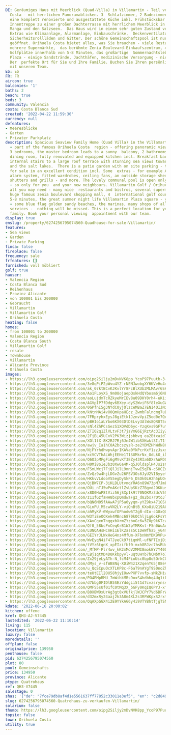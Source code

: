 ```yaml
---
DE: Geräumiges Haus mit Meerblick (Quad-Villa) in Villamartin - Teil von Orihuela
  Costa - mit herrlichen Panoramablicken. 3  Schlafzimmer, 2 Badezimmer, Wohn-Esszimmer,
  eine komplett renovierte und ausgestattete Küche inkl. Frühstücksbar -  und die
  Innentreppe zu einer großen Dachterrasse mit herrlichem Meerblick in Richtung La
  Manga und den Salzseen.  Das Haus wird in einem sehr guten Zustand verkauft inkl.
  Extras wie Klimaanlage, Alarmanlage, Einbauschränke,  Deckenventilatoren, ein Außenschuppen,
  Sicherheitsrollläden und Gitter. Der schöne Gemeinschaftspool ist nur für  Anwohner
  geöffnet. Orihuela Costa bietet alles, was Sie brauchen - viele Restaurants / Bistros,
  mehrere Supermärkte,  das berühmte Zenia Boulevard-Einkaufszentrum, 4 internationale
  Golfplätze innerhalb von 5-8 Minuten, das großartige  Sommernachtsleben der Villamartin
  Plaza - einige Sandstrände, Jachthäfen, medizinische Versorgung - nichts fehlt.
  Der  perfekte Ort für Sie und Ihre Familie. Buchen Sie Ihren persönlichen Besichtigungstermin
  mit unserem Team.
ES: ES
FR: FR
aircon: true
balconies: '1'
baths: 2
beach: true
beds: 3
community: Valencia
costa: Costa Blanca Sud
created: '2022-04-22 11:59:30'
currency: null
defeatures:
- Meeresblicke
- Garten
- Privater Parkplatz
description: Spacious Seaview Family Home (Quad Villa) in the Villamartin Golf area
  - part of the famous Orihuela Costa  region - offering panoramic views. Comes with
  3 bedrooms, the master bedroom leads to a sunny  balcony, 2 bathrooms, a huge living
  dining room, fully renovated and equipped kitchen incl. Breakfast bar -  and the
  internal stairs to a large roof terrace with stunning sea views towards La Manga
  and the salt lakes.  There is a patio garden with on site parking - the house is
  for sale in an excellent condition incl. Some  extras - for example A/C, white goods,
  alarm system, fitted wardrobes, ceiling fans, an outside storage shed,  security
  shutters and grills - and more. The lovely communal pool is open only for residents
  - so only for you  and your new neighbours. Villamartin Golf / Orihuela Costa offers
  all you may need - many nice  restaurants and bistros, several supermarkets, the
  huge famous zenia boulevard shopping mall, 4  international golf courses within
  5-8 minutes, the great summer night life Villamartin Plaza square - you will be  impressed
  - some blue flag golden sandy beaches, the marinas, many shops of all kinds, medical
  services -  nothing will be missed. This is a perfect location for you and your
  family. Book your personal viewing  appointment with our team.
display: true
enslug: /property/6274256795074560-Quadhouse-for-sale-Villamartin/
features:
- Sea views
- Garden
- Private Parking
finca: false
fireplace: false
frequency: sale
frfeatures: []
furnished: voll möbliert
golf: true
hauser:
- Valencia Region
- Costa Blanca Sud
- Reihenhaus
- Provinz Alicante
- von 100001 bis 200000
- Gebraucht
- Villamartin
- Villamartin Golf
- Orihuela Costa
heating: false
homes:
- from 100001 to 200000
- Valencia Region
- Costa Blanca South
- Villamartin Golf
- resale
- Townhouse
- Villamartin
- Alicante Province
- Orihuela Costa
images:
- https://lh3.googleusercontent.com/oipg2Siljy2mDvNVK8pp_YcoP97Puutb-3-gp8j5UdhjifphCkHlonk4_b-vv74aeUGM77hwo5t3_74FCOk0zi--86FiFtJ5=w640-rj-e30-l100
- https://lh3.googleusercontent.com/3e8qPiP2pWvu4YZ-rNENJwobgXY6KVeHu4r41wV1OGSLOMjxQB1Qyy9QQ0pG_h7NEK1b6Q_hjMqjwH31fZzgfmtBEwxBqdUlTw=w640-rj-e30-l100
- https://lh3.googleusercontent.com/ak_07ktBCvKJKvlYr8FcBlXUb2MLMAvr6SKseE9TlLC0XWh2WiRJS_gZt5I07AUBCQ9A085MW1jqbA9U3soAa6D6njXQpYFI=w640-rj-e30-l100
- https://lh3.googleusercontent.com/Ao1FLoyXS_9m08ojaepQskHdQYbosm6j6NES-P-BiX6Bb_QqRZlqwa9u22upn8ctxuC-bYuKamn3jmeaLeYU6QBKRE_5PyGpbg=w640-rj-e30-l100
- https://lh3.googleusercontent.com/aoLujdmTcRZkyeMrIEv8u09DHY0rh4-uKiilb25QQsg-VUkYPTymbYYhu0t0hY_UW-d-G92cMEQskMvavu0sz2ju6ifiUYi9Vao=w640-rj-e30-l100
- https://lh3.googleusercontent.com/AGVpIP7fDdgv6BXey-dyS2WviF6f8leXuGWmlmRYKN9cFrbUekFM1Z49q5ehpKvSMGXiKuMK-90RATemxLOlzTYSnzrKF-Db=w640-rj-e30-l100
- https://lh3.googleusercontent.com/0GPfnI5g3NYdC0yjOlzceMBaZ7ENI4OIJNzOt2Vjq7CB0ToSwF1fdb3oswzfFh1vkIUf3IT00diFDUGTJ5ZuzSaoLG2N9aZj=w640-rj-e30-l100
- https://lh3.googleusercontent.com/kNtnMAi4vO0QmHpaHEcz_ZwmbFalncmg7uBAmJ-Cfa8W6n4rls27MBWfHv7h99JSYzFAZSeaj9c0hC9NRbiHsCi12T7iiu2OJ2A=w640-rj-e30-l100
- https://lh3.googleusercontent.com/7FRpryhxEysJ8giEtk1JznvVpiZ5od0e7QeJ_zImNqWHX8GQJ_EE1V2oXZ4F2XWs7VhyHkqYV886b50w9ZqisRdJM-Q3Joec32c=w640-rj-e30-l100
- https://lh3.googleusercontent.com/pBHIo1aLYbo6KX03DtDELvy3AlWs8QR8T5qQW8NJLl53fIkDHqpkHt7J1jRjrvO1KUtufQX7u_oE9QgskOZGLoViaCOs9pFN=w640-rj-e30-l100
- https://lh3.googleusercontent.com/sNl4ZhPCsGezS1XQVdD6yc-YzqKvs9GF7utMSOfbw-_a8IoiovS0HPsogIvaLVrwE-vQJuzoQ4sDzjy30tE39H0TVHTH-x5o=w640-rj-e30-l100
- https://lh3.googleusercontent.com/ZTI02q1ZlVLtvF3t7jsVmG6EjRztAc3IiyZj7PDkRZwIaDhmp2GRrqMYrtAblVhsTV5Lrmz8-HmP7QDT-G-uJJfd9HDBxDnO=w640-rj-e30-l100
- https://lh3.googleusercontent.com/2FjBL45UCxV2PK3Wizjsbbvg_ea2Btxaid7JpRpSXfe0Hxdg7m4NQdfYipxFbSuyO5Cuh1quyIHK8tHRB_IE9k29ttWas2Bbpqo=w640-rj-e30-l100
- https://lh3.googleusercontent.com/XOl1tX-8K2RJ7Rj6Jn4W1ibSXKwkl3IiT1llXvADgE3DTO4Phz3CemOyvyh8pRsG7Z1zU0mDA46VF4_jukvdhkA_NfU_C7CpNbE=w640-rj-e30-l100
- https://lh3.googleusercontent.com/awjv_Ia1hC0A2bcszysR-ze2YDMZHhWdN8QjDfPEk_ImtxUlaJ2Qb2orsalX8QBC6sQyFkOyp61Z960Z22q8hwRLdEcUVpjThOQ=w640-rj-e30-l100
- https://lh3.googleusercontent.com/NjFYrhdhwpvAprIKAVa0YkPcrKxY1zzJsxytM08na5oKn72wysRniLeBwBj32sshOauzOC9ozGghP31_5NdTTj_W8ocbyYwF3hE=w640-rj-e30-l100
- https://lh3.googleusercontent.com/xcVCVThALWhjEEHe1T1SUMkrNx_OdLkO_iDHUC0GwsKDGEb-0aU_psP-L3Fvo6h7GDxwSY3oR4xyr45wpcgBoM6tUhEv3hqo=w640-rj-e30-l100
- https://lh3.googleusercontent.com/Q6O3pMFgFi6gMVvKT3EZy43RIa6DXrAWFDQqIg3C0tfnzCRr3XEMP9ajAkW9C9mXPU0JDoQXpPsVh3A_gbz3y9ADWcsVsUVl=w640-rj-e30-l100
- https://lh3.googleusercontent.com/H0Mi8oIeJbz0Xw6a4M-q5JOldsplH4Js2sGcByH1HTVvNZZHpteRz7tdbEnaQLCv0B3aIf0efPQEeE8A6ppfZLGvb_QQ8EzKcQ=w640-rj-e30-l100
- https://lh3.googleusercontent.com/FSmLWcj7FjQlJilL9mnjTvwI5qTN-cSHCZoeEj3mXl5G7g8xO2nyv_8mJCQY27-uxq44ZE2wyqZvklkkPYpAkMiU5YvoDTudsg=w640-rj-e30-l100
- https://lh3.googleusercontent.com/ZvQz9w4hjLDGvZu26FSV3Os6JyU2VIByyetjAziCqvnnHC7bqay6PQtxJnZyQVvLp547TlmmaJXoieHTSWDdzbrHnT-Q1fj8bg=w640-rj-e30-l100
- https://lh3.googleusercontent.com/HKkvVLdooVS5egDySkF6_DSOk0LH2h5pUO4EANB2mpiRkYbuSKl0OkxFHn4Tw_TfzcRjIBBk3MjXYksjIkoUjcXXn3BtngGHPw=w640-rj-e30-l100
- https://lh3.googleusercontent.com/QjBW7CP-3iKLDLUtvmqYRA6n89W73pM7JmEY0KsX_X7Vd0mmKEWuwyazUab9sB9Ec7y2g7O2G3CZDm-wqyQ9mrkzra8VrZ6T8Q=w640-rj-e30-l100
- https://lh3.googleusercontent.com/OUi_nTJ5wPnAKctlZvUpSKzZ7BgvdJOKKusB_gRyeqTG9ubkeMLC2px-QIR4ag5cZgW1Adouroh3rNNvTeYy9Rk_FFkrHN19=w640-rj-e30-l100
- https://lh3.googleusercontent.com/x8D0HuP8tViz56jSXp1k9t70NQKMz3dcV5StZc85SMSWYjR0zAMTbI3sCNcgph_WaUuC_M3xyf5G2jkXrKLkf9U2ChHmS7dLvg=w640-rj-e30-l100
- https://lh3.googleusercontent.com/z11fGzfaHH8bxpQmdwaFgz_d82bx7rOtoJlx_6aF0YDRqpRP8znvKUTFQbzWpBDlq1joe1MqHdv1eCxCTriI8DMc7nsdNKFRRw=w640-rj-e30-l100
- https://lh3.googleusercontent.com/bQN6M05fAAwA7jP5a0yyqm-yYZ9kx471GSHPyMP787yaqK73fLYnPAy0GMvd4aKeoekRSxr8IZKLb0mMp-yKF1HF3JmP-IvUWg=w640-rj-e30-l100
- https://lh3.googleusercontent.com/GinPU_M5cwVN2LY-viQnBtB_KXoOiU219AU10GQBWl_HcnvjcGRAUr3Vh-K3gF0xjlcwUCo-GDWWdGuLFJGXkmBMP04VUytVUQ=w640-rj-e30-l100
- https://lh3.googleusercontent.com/ahMyKV-6WyxwfOPhodw6T2gB-dIo-cG8xQQE1QwssKbFHt8caA-n7tYIFCU06HNFlBFuzSxHjDZr2BK1lAGyLOMyyvf9BNtotQ=w640-rj-e30-l100
- https://lh3.googleusercontent.com/W3TiEeOCKek4MBnc6870kOChljLg6okFsYGFz877EqbZ3dcJHVASGP1QBZTIyN88EEx1caIuGnWHxsnlKAmQZ9kImRR-vRR7PA=w640-rj-e30-l100
- https://lh3.googleusercontent.com/XAvCgxnTnggxbXrmZYzboGc6w3Z0p9kKTcaCVN31s-5sFZSI6KcGfVcqOPrYNRbdu4RIA4m6M_l-otuaxfbVyUbL76UZ60k8=w640-rj-e30-l100
- https://lh3.googleusercontent.com/Qf0_58bcPnCeqKrB1W3pYMRKvt-FSn0WuAuO5QJLZHN2kLj-MZyJeV4zv33dGHHEMi6aT-DQVh6FvrD6V6SXYS4Weghdfh9fMA=w640-rj-e30-l100
- https://lh3.googleusercontent.com/LUNQAHsHCmHi1ElK2ass5C1DeWfha5_yG4mmbW5dinpuVPpJM8HW6uOqysMlvn_Hp9Qu7NJUmBbup6bWnWU5vH2qhlQn1zV0=w640-rj-e30-l100
- https://lh3.googleusercontent.com/GEIYrJLWxHeG4nz4MfUm-XFbnNmYDK9VPu4T79bEBFsw1EvYiR2TAvFp-mLrye5I-3xVdc7jOobbE1KFUNJs_k7q2nqymkq0Lg=w640-rj-e30-l100
- https://lh3.googleusercontent.com/WvEyqN4iF4TJyeCk97tiqmMl-ufNPTIxjDi0OKrxn_RGAB9mPj2e2WrlTv9op07FQGwixjyy24JxWQvcxgLzPaVtPYoyOmXUKQ=w640-rj-e30-l100
- https://lh3.googleusercontent.com/tVYz6tgnX_xpEIzifbf0-mxh8RJzc7hsRUxc6Cp6MQ84pSJ0ek-GNDXQT9ftSVDoJu6CrxI2lIZ6uqblF3VEnwrMdSjUGUd2=w640-rj-e30-l100
- https://lh3.googleusercontent.com/_MfMP-Plr4wv_kK2mMoV2MMI8mokEY7Y40DAwTH-LV4S1wZhd89bEjVV7USq75ZDE6HJbe1lOQXHHxWjWwjhv1Oo3muFDnHBGKc=w640-rj-e30-l100
- https://lh3.googleusercontent.com/LBj1qtMD4D0Kkbpyvl-uqtUHYb7hCMbM7o7IM_vJGj0XytL_jh9OXR-B3dEMXFC4rlpmmenF42JqYT1zyzVs9DicpvGEMsD3=w640-rj-e30-l100
- https://lh3.googleusercontent.com/Zx29jeLyATh-N_fcM4FioUsc0bp8o5OrkCQJWJlG0ue0IgfeKb1ARwMjyXq-q-YkNT38KMFo11PJIhAv-NZC_DrESU-GVg_5zQ=w640-rj-e30-l100
- https://lh3.googleusercontent.com/dMys_v-sfWB8Nq-XDiW4z1X2qenYG5j08eVQ-dQe3sWE1BQA1qBtzbvvpK_4cByEWTHcEDHwmQnXg5iWDxLPGepR_yHamAjCNLU=w640-rj-e30-l100
- https://lh3.googleusercontent.com/u_QqSCpuOcXTLKP8c-F6aT9nAYgT9S0noZhPJxnHV-pndgZmLdn1DlCzoFx8qcCYjwdF91SRFZxmXmvD-vllbqjvb2uASYsPLQ=w640-rj-e30-l100
- https://lh3.googleusercontent.com/teUtEIl2OU58hjyIOwwPXP7vvfp-sMkZHiwZ6XXcoun8FKv6I8x6g9jUcNx57L1GmxIGPzBTtmwGYKn_e186MR-MQExVz6-4-Q=w640-rj-e30-l100
- https://lh3.googleusercontent.com/PO4RMpRMU_7mWihkMRs9oxS4hdbhq4Ug1ikiNmrh45WNPxtyVnVxCJmMLnTSim7BuUN1eEjoS9ICwa_3jqJ_ZqecWrYs5uiMnQ=w640-rj-e30-l100
- https://lh3.googleusercontent.com/d7bbg0FIDlB5SEzYddgLi5t1d7cvzsrynsskIgR_v3xHgddj1Zmtkl1fDd48PK4AMGPrvxhe-3onYBo3r8Iiqp4kbjVsdLno=w640-rj-e30-l100
- https://lh3.googleusercontent.com/QMFS5sUf01fC0tMq3X_bGFy0KqIQ6PYJ-xf-ySNmoz2Hac9MrUIAnSTwexrCgGsqmJbvl8e76ExNJkmxjtG3or2qniMaX3fmag=w640-rj-e30-l100
- https://lh3.googleusercontent.com/B0XBW9xUrAg3gt0xVUfkjlWJCPY7Vd6DFrWaGJl1KWMAh75ozYKJQJXVryeZ0JAaBIBCVomK32dYbnlGlCB7s1muSIN9F330Tg=w640-rj-e30-l100
- https://lh3.googleusercontent.com/d32mxRy24aaj2k3A8m4XL2s3RFWKpxS2rxtNxlFORMeqNcospzf9qUZdjdt_snrej35DQIRUW0pw-RqB6XgxhfHwq8eKPyoxvg=w640-rj-e30-l100
- https://lh3.googleusercontent.com/QqAXpGGX4i2E9YYkAG6y4i9VTYBhtTjgTSNfwWNUrq0fD8Wo9MU3Xx9_fk0ByAePd6UtdHhMNnTyANplYzgd16l5phy3-Fl_bw=w640-rj-e30-l100
kdate: '2022-06-16 20:00:02'
kitchen: offene
kref: QH3-AJ-V7445
lastedited: '2022-06-22 11:10:14'
living: 115
location: Villamartin
luxury: false
moredetails: ''
offplan: false
originalprice: 139950
penthouse: false
pid: 6274256795074560
plot: 80
pool: Gemeinschafts
price: 134950
province: Alicante
ptype: Quatrohaus
ref: QH3-V7445
salestage: 0
shas: '{"de": "7fce79db8af4d1e5561637ff77852c33011e3ef5", "en": "c2d8492af735229d745fcf880c567edb3cfeb398"}'
slug: 6274256795074560-Quatrohaus-zu-verkaufen-Villamartin/
solarium: false
thumb: https://lh3.googleusercontent.com/oipg2Siljy2mDvNVK8pp_YcoP97Puutb-3-gp8j5UdhjifphCkHlonk4_b-vv74aeUGM77hwo5t3_74FCOk0zi--86FiFtJ5=w400-h240-n-rj-e30-l100
topsix: false
town: Orihuela Costa
utility: true
---
```

